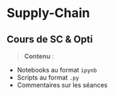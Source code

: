 # Supply-Chain

## Cours de SC & Opti

> **Contenu** :

- Notebooks au format `ipynb`
- Scripts au format `.py`
- Commentaires sur les séances
